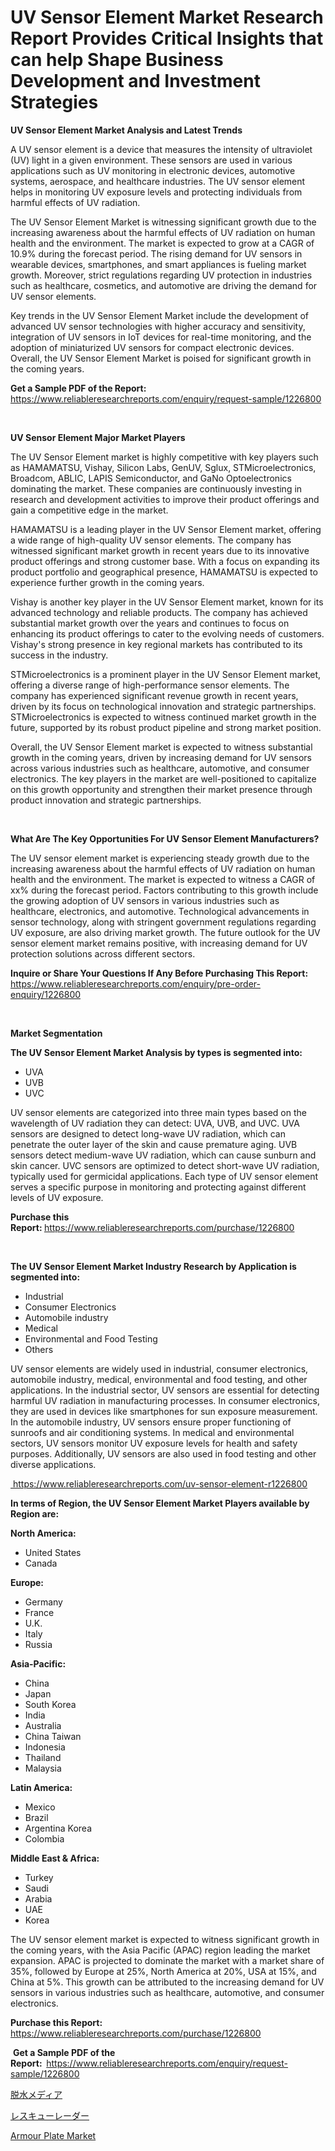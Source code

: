 <p><h1>UV Sensor Element Market Research Report Provides Critical Insights that can help Shape Business Development and Investment Strategies</h1></p><p><strong>UV Sensor Element Market Analysis and Latest Trends</strong></p>
<p><p>A UV sensor element is a device that measures the intensity of ultraviolet (UV) light in a given environment. These sensors are used in various applications such as UV monitoring in electronic devices, automotive systems, aerospace, and healthcare industries. The UV sensor element helps in monitoring UV exposure levels and protecting individuals from harmful effects of UV radiation.</p><p>The UV Sensor Element Market is witnessing significant growth due to the increasing awareness about the harmful effects of UV radiation on human health and the environment. The market is expected to grow at a CAGR of 10.9% during the forecast period. The rising demand for UV sensors in wearable devices, smartphones, and smart appliances is fueling market growth. Moreover, strict regulations regarding UV protection in industries such as healthcare, cosmetics, and automotive are driving the demand for UV sensor elements.</p><p>Key trends in the UV Sensor Element Market include the development of advanced UV sensor technologies with higher accuracy and sensitivity, integration of UV sensors in IoT devices for real-time monitoring, and the adoption of miniaturized UV sensors for compact electronic devices. Overall, the UV Sensor Element Market is poised for significant growth in the coming years.</p></p>
<p><strong>Get a Sample PDF of the Report:&nbsp;</strong> <a href="https://www.reliableresearchreports.com/enquiry/request-sample/1226800">https://www.reliableresearchreports.com/enquiry/request-sample/1226800</a></p>
<p>&nbsp;</p>
<p><strong>UV Sensor Element Major Market Players</strong></p>
<p><p>The UV Sensor Element market is highly competitive with key players such as HAMAMATSU, Vishay, Silicon Labs, GenUV, Sglux, STMicroelectronics, Broadcom, ABLIC, LAPIS Semiconductor, and GaNo Optoelectronics dominating the market. These companies are continuously investing in research and development activities to improve their product offerings and gain a competitive edge in the market.</p><p>HAMAMATSU is a leading player in the UV Sensor Element market, offering a wide range of high-quality UV sensor elements. The company has witnessed significant market growth in recent years due to its innovative product offerings and strong customer base. With a focus on expanding its product portfolio and geographical presence, HAMAMATSU is expected to experience further growth in the coming years.</p><p>Vishay is another key player in the UV Sensor Element market, known for its advanced technology and reliable products. The company has achieved substantial market growth over the years and continues to focus on enhancing its product offerings to cater to the evolving needs of customers. Vishay's strong presence in key regional markets has contributed to its success in the industry.</p><p>STMicroelectronics is a prominent player in the UV Sensor Element market, offering a diverse range of high-performance sensor elements. The company has experienced significant revenue growth in recent years, driven by its focus on technological innovation and strategic partnerships. STMicroelectronics is expected to witness continued market growth in the future, supported by its robust product pipeline and strong market position.</p><p>Overall, the UV Sensor Element market is expected to witness substantial growth in the coming years, driven by increasing demand for UV sensors across various industries such as healthcare, automotive, and consumer electronics. The key players in the market are well-positioned to capitalize on this growth opportunity and strengthen their market presence through product innovation and strategic partnerships.</p></p>
<p>&nbsp;</p>
<p><strong>What Are The Key Opportunities For UV Sensor Element Manufacturers?</strong></p>
<p><p>The UV sensor element market is experiencing steady growth due to the increasing awareness about the harmful effects of UV radiation on human health and the environment. The market is expected to witness a CAGR of xx% during the forecast period. Factors contributing to this growth include the growing adoption of UV sensors in various industries such as healthcare, electronics, and automotive. Technological advancements in sensor technology, along with stringent government regulations regarding UV exposure, are also driving market growth. The future outlook for the UV sensor element market remains positive, with increasing demand for UV protection solutions across different sectors.</p></p>
<p><strong>Inquire or Share Your Questions If Any Before Purchasing This Report:</strong> <a href="https://www.reliableresearchreports.com/enquiry/pre-order-enquiry/1226800">https://www.reliableresearchreports.com/enquiry/pre-order-enquiry/1226800</a></p>
<p>&nbsp;</p>
<p><strong>Market Segmentation</strong></p>
<p><strong>The UV Sensor Element Market Analysis by types is segmented into:</strong></p>
<p><ul><li>UVA</li><li>UVB</li><li>UVC</li></ul></p>
<p><p>UV sensor elements are categorized into three main types based on the wavelength of UV radiation they can detect: UVA, UVB, and UVC. UVA sensors are designed to detect long-wave UV radiation, which can penetrate the outer layer of the skin and cause premature aging. UVB sensors detect medium-wave UV radiation, which can cause sunburn and skin cancer. UVC sensors are optimized to detect short-wave UV radiation, typically used for germicidal applications. Each type of UV sensor element serves a specific purpose in monitoring and protecting against different levels of UV exposure.</p></p>
<p><strong>Purchase this Report:&nbsp;</strong><a href="https://www.reliableresearchreports.com/purchase/1226800">https://www.reliableresearchreports.com/purchase/1226800</a></p>
<p>&nbsp;</p>
<p><strong>The UV Sensor Element Market Industry Research by Application is segmented into:</strong></p>
<p><ul><li>Industrial</li><li>Consumer Electronics</li><li>Automobile industry</li><li>Medical</li><li>Environmental and Food Testing</li><li>Others</li></ul></p>
<p><p>UV sensor elements are widely used in industrial, consumer electronics, automobile industry, medical, environmental and food testing, and other applications. In the industrial sector, UV sensors are essential for detecting harmful UV radiation in manufacturing processes. In consumer electronics, they are used in devices like smartphones for sun exposure measurement. In the automobile industry, UV sensors ensure proper functioning of sunroofs and air conditioning systems. In medical and environmental sectors, UV sensors monitor UV exposure levels for health and safety purposes. Additionally, UV sensors are also used in food testing and other diverse applications.</p></p>
<p><a href="https://www.reliableresearchreports.com/uv-sensor-element-r1226800">&nbsp;https://www.reliableresearchreports.com/uv-sensor-element-r1226800</a></p>
<p><strong>In terms of Region, the UV Sensor Element Market Players available by Region are:</strong></p>
<p>
    <p> <strong> North America: </strong>
        <ul>
            <li>United States</li>
            <li>Canada</li>
        </ul>
        </p> 
    <p> <strong> Europe: </strong>
        <ul>
            <li>Germany</li>
            <li>France</li>
            <li>U.K.</li>
            <li>Italy</li>
            <li>Russia</li>
        </ul>
        </p> 
    <p> <strong> Asia-Pacific: </strong>
        <ul>
            <li>China</li>
            <li>Japan</li>
            <li>South Korea</li>
            <li>India</li>
            <li>Australia</li>
            <li>China Taiwan</li>
            <li>Indonesia</li>
            <li>Thailand</li>
            <li>Malaysia</li>
        </ul>
        </p> 
    <p> <strong> Latin America: </strong>
        <ul>
            <li>Mexico</li>
            <li>Brazil</li>
            <li>Argentina Korea</li>
            <li>Colombia</li>
        </ul>
        </p> 
    <p> <strong> Middle East & Africa: </strong>
        <ul>
            <li>Turkey</li>
            <li>Saudi</li>
            <li>Arabia</li>
            <li>UAE</li>
            <li>Korea</li>
        </ul>
    </p>
    </p>
<p><p>The UV sensor element market is expected to witness significant growth in the coming years, with the Asia Pacific (APAC) region leading the market expansion. APAC is projected to dominate the market with a market share of 35%, followed by Europe at 25%, North America at 20%, USA at 15%, and China at 5%. This growth can be attributed to the increasing demand for UV sensors in various industries such as healthcare, automotive, and consumer electronics.</p></p>
<p><strong>Purchase this Report: </strong><a href="https://www.reliableresearchreports.com/purchase/1226800">https://www.reliableresearchreports.com/purchase/1226800</a></p>
<p>&nbsp;<strong>Get a Sample PDF of the Report:&nbsp;&nbsp;</strong><a href="https://www.reliableresearchreports.com/enquiry/request-sample/1226800">https://www.reliableresearchreports.com/enquiry/request-sample/1226800</a></p>
<p><strong></strong></p>
<p><p><a href="https://github.com/kegley4963/Market-Research-Report-List-1/blob/main/445450740694.md">脱水メディア</a></p><p><a href="https://github.com/oafhukehf4709715/Market-Research-Report-List-1/blob/main/787343940695.md">レスキューレーダー</a></p><p><a href="https://boundless-drawbridge-702.notion.site/Armour-Plate-Market-Report-Reveals-the-Latest-Trends-And-Growth-Opportunities-of-this-Market-55c4744f803c4b33acee2e03ec7b6071">Armour Plate Market</a></p></p>